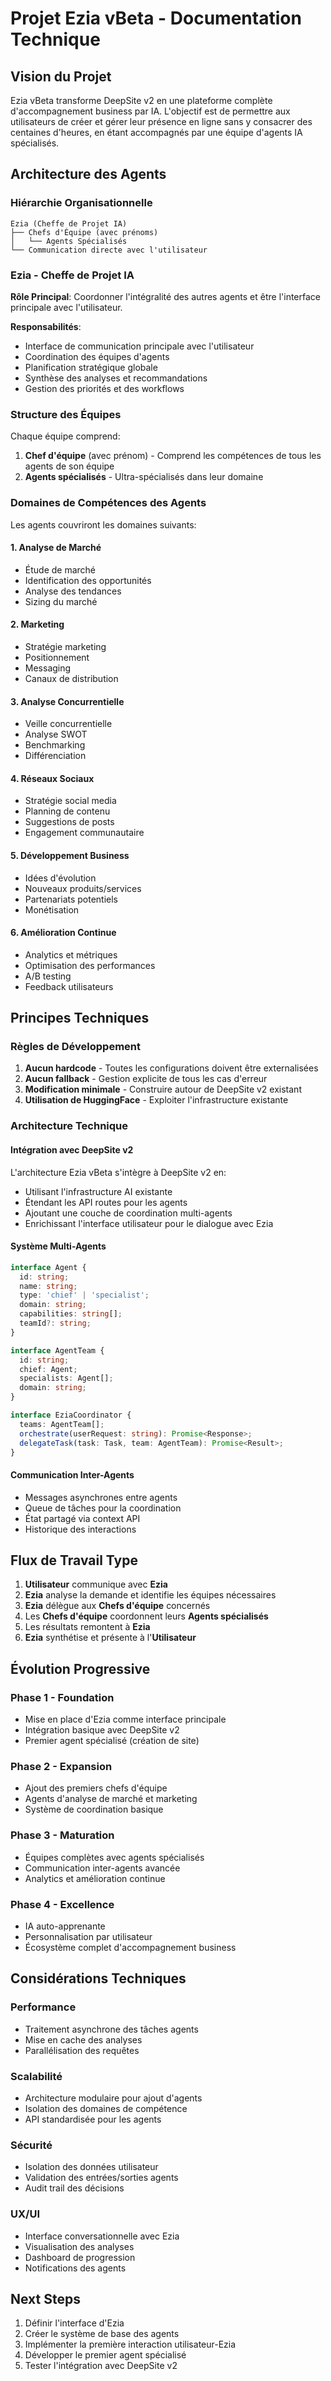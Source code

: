 # Projet Ezia vBeta - Documentation Technique

## Vision du Projet

Ezia vBeta transforme DeepSite v2 en une plateforme complète d'accompagnement business par IA. L'objectif est de permettre aux utilisateurs de créer et gérer leur présence en ligne sans y consacrer des centaines d'heures, en étant accompagnés par une équipe d'agents IA spécialisés.

## Architecture des Agents

### Hiérarchie Organisationnelle

```
Ezia (Cheffe de Projet IA)
├── Chefs d'Équipe (avec prénoms)
│   └── Agents Spécialisés
└── Communication directe avec l'utilisateur
```

### Ezia - Cheffe de Projet IA

**Rôle Principal**: Coordonner l'intégralité des autres agents et être l'interface principale avec l'utilisateur.

**Responsabilités**:
- Interface de communication principale avec l'utilisateur
- Coordination des équipes d'agents
- Planification stratégique globale
- Synthèse des analyses et recommandations
- Gestion des priorités et des workflows

### Structure des Équipes

Chaque équipe comprend:
1. **Chef d'équipe** (avec prénom) - Comprend les compétences de tous les agents de son équipe
2. **Agents spécialisés** - Ultra-spécialisés dans leur domaine

### Domaines de Compétences des Agents

Les agents couvriront les domaines suivants:

#### 1. Analyse de Marché
- Étude de marché
- Identification des opportunités
- Analyse des tendances
- Sizing du marché

#### 2. Marketing
- Stratégie marketing
- Positionnement
- Messaging
- Canaux de distribution

#### 3. Analyse Concurrentielle
- Veille concurrentielle
- Analyse SWOT
- Benchmarking
- Différenciation

#### 4. Réseaux Sociaux
- Stratégie social media
- Planning de contenu
- Suggestions de posts
- Engagement communautaire

#### 5. Développement Business
- Idées d'évolution
- Nouveaux produits/services
- Partenariats potentiels
- Monétisation

#### 6. Amélioration Continue
- Analytics et métriques
- Optimisation des performances
- A/B testing
- Feedback utilisateurs

## Principes Techniques

### Règles de Développement

1. **Aucun hardcode** - Toutes les configurations doivent être externalisées
2. **Aucun fallback** - Gestion explicite de tous les cas d'erreur
3. **Modification minimale** - Construire autour de DeepSite v2 existant
4. **Utilisation de HuggingFace** - Exploiter l'infrastructure existante

### Architecture Technique

#### Intégration avec DeepSite v2

L'architecture Ezia vBeta s'intègre à DeepSite v2 en:
- Utilisant l'infrastructure AI existante
- Étendant les API routes pour les agents
- Ajoutant une couche de coordination multi-agents
- Enrichissant l'interface utilisateur pour le dialogue avec Ezia

#### Système Multi-Agents

```typescript
interface Agent {
  id: string;
  name: string;
  type: 'chief' | 'specialist';
  domain: string;
  capabilities: string[];
  teamId?: string;
}

interface AgentTeam {
  id: string;
  chief: Agent;
  specialists: Agent[];
  domain: string;
}

interface EziaCoordinator {
  teams: AgentTeam[];
  orchestrate(userRequest: string): Promise<Response>;
  delegateTask(task: Task, team: AgentTeam): Promise<Result>;
}
```

#### Communication Inter-Agents

- Messages asynchrones entre agents
- Queue de tâches pour la coordination
- État partagé via context API
- Historique des interactions

## Flux de Travail Type

1. **Utilisateur** communique avec **Ezia**
2. **Ezia** analyse la demande et identifie les équipes nécessaires
3. **Ezia** délègue aux **Chefs d'équipe** concernés
4. Les **Chefs d'équipe** coordonnent leurs **Agents spécialisés**
5. Les résultats remontent à **Ezia**
6. **Ezia** synthétise et présente à l'**Utilisateur**

## Évolution Progressive

### Phase 1 - Foundation
- Mise en place d'Ezia comme interface principale
- Intégration basique avec DeepSite v2
- Premier agent spécialisé (création de site)

### Phase 2 - Expansion
- Ajout des premiers chefs d'équipe
- Agents d'analyse de marché et marketing
- Système de coordination basique

### Phase 3 - Maturation
- Équipes complètes avec agents spécialisés
- Communication inter-agents avancée
- Analytics et amélioration continue

### Phase 4 - Excellence
- IA auto-apprenante
- Personnalisation par utilisateur
- Écosystème complet d'accompagnement business

## Considérations Techniques

### Performance
- Traitement asynchrone des tâches agents
- Mise en cache des analyses
- Parallélisation des requêtes

### Scalabilité
- Architecture modulaire pour ajout d'agents
- Isolation des domaines de compétence
- API standardisée pour les agents

### Sécurité
- Isolation des données utilisateur
- Validation des entrées/sorties agents
- Audit trail des décisions

### UX/UI
- Interface conversationnelle avec Ezia
- Visualisation des analyses
- Dashboard de progression
- Notifications des agents

## Next Steps

1. Définir l'interface d'Ezia
2. Créer le système de base des agents
3. Implémenter la première interaction utilisateur-Ezia
4. Développer le premier agent spécialisé
5. Tester l'intégration avec DeepSite v2